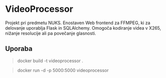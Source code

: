 # VideoProcessor
Projekt pri predmetu NUKS. Enostaven Web frontend za FFMPEG, ki za delovanje uporablja Flask in SQLAlchemy. Omogoča kodiranje videa v X265, nižanje resolucije ali pa povečanje glasnosti.

## Uporaba
> docker build -t videoprocessor .

>docker run -d -p 5000:5000 videoprocessor
